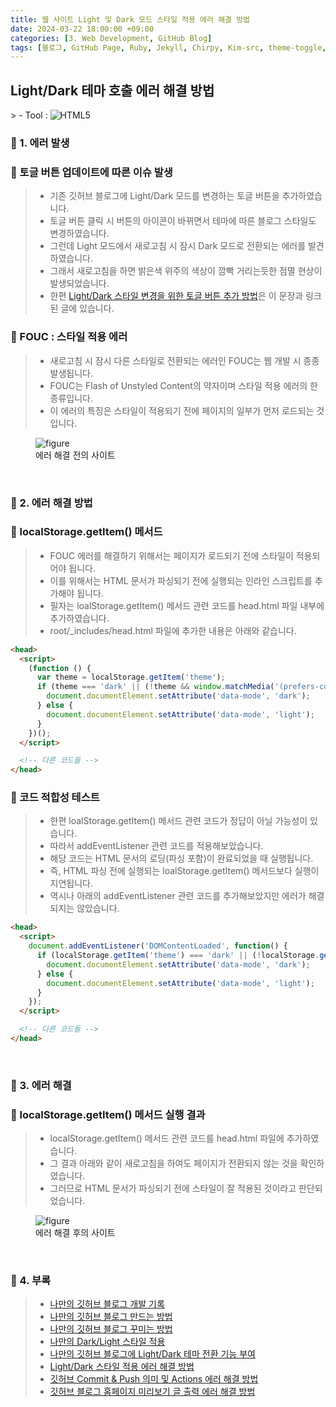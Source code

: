 ```yaml
---
title: 웹 사이트 Light 및 Dark 모드 스타일 적용 에러 해결 방법
date: 2024-03-22 18:00:00 +09:00
categories: [3. Web Development, GitHub Blog]
tags: [블로그, GitHub Page, Ruby, Jekyll, Chirpy, Kim-src, theme-toggle, toggle, data-mode, dark-theme, light-theme, dark-scheme, light-theme]
---
```


<!-- 2024-03-21 글 작성 시작; 2024-03-22 페이지 호출 완료 -->
<h2>Light/Dark 테마 호출 에러 해결 방법</h2>
> - Tool :  
<img alt="HTML5" src="https://img.shields.io/badge/-HTML5-E34F26?style=flat-square&logo=html5&logoColor=white" />

<br>

### 🔔 1. 에러 발생
### 📌 토글 버튼 업데이트에 따른 이슈 발생
> - 기존 깃허브 블로그에 Light/Dark 모드를 변경하는 토글 버튼을 추가하였습니다.
> - 토글 버튼 클릭 시 버튼의 아이콘이 바뀌면서 테마에 따른 블로그 스타일도 변경하였습니다.
> - 그런데 Light 모드에서 새로고침 시 잠시 Dark 모드로 전환되는 에러를 발견하였습니다.
> - 그래서 새로고침을 하면 밝은색 위주의 색상이 깜빡 거리는듯한 점멸 현상이 발생되었습니다.
> - 한편 <a href="https://kim-src.github.io/posts/%EC%9B%B9-%EC%82%AC%EC%9D%B4%ED%8A%B8-Light-%EB%B0%8F-Dark-%EB%AA%A8%EB%93%9C-%EC%A0%84%ED%99%98%EC%9D%84-%EC%9C%84%ED%95%9C-%ED%86%A0%EA%B8%80-%EB%B2%84%ED%8A%BC-%EC%B6%94%EA%B0%80/">Light/Dark 스타일 변경을 위한 토글 버튼 추가 방법</a>은 이 문장과 링크된 글에 있습니다.

### 📌 FOUC : 스타일 적용 에러
> - 새로고침 시 잠시 다른 스타일로 전환되는 에러인 FOUC는 웹 개발 시 종종 발생됩니다.
> - FOUC는 Flash of Unstyled Content의 약자이며 스타일 적용 에러의 한 종류입니다.
> - 이 에러의 특징은 스타일이 적용되기 전에 페이지의 일부가 먼저 로드되는 것입니다.

<figure>
    <img src="https://github.com/Kim-src/Images/assets/150884526/f47bc0d9-47f0-4fe5-a3ec-f891982ce1e6" class="img" alt="figure">
    <figcaption>에러 해결 전의 사이트</figcaption>
</figure>

<br>

### 🔔 2. 에러 해결 방법
### 📌 localStorage.getItem() 메서드
> - FOUC 에러를 해결하기 위해서는 페이지가 로드되기 전에 스타일이 적용되어야 됩니다.
> - 이를 위해서는 HTML 문서가 파싱되기 전에 실행되는 인라인 스크립트를 추가해야 됩니다.
> - 필자는 loalStorage.getItem() 메서드 관련 코드를 head.html 파일 내부에 추가하였습니다.
> - root/_includes/head.html 파일에 추가한 내용은 아래와 같습니다.

``` html
<head>
  <script>
    (function () {
      var theme = localStorage.getItem('theme');
      if (theme === 'dark' || (!theme && window.matchMedia('(prefers-color-scheme: dark)').matches)) {
        document.documentElement.setAttribute('data-mode', 'dark');
      } else {
        document.documentElement.setAttribute('data-mode', 'light');
      }
    })();
  </script>

  <!-- 다른 코드들 -->
</head>
```

### 📌 코드 적합성 테스트
> - 한편 loalStorage.getItem() 메서드 관련 코드가 정답이 아닐 가능성이 있습니다.
> - 따라서 addEventListener 관련 코드를 적용해보았습니다.
> - 해당 코드는 HTML 문서의 로딩(파싱 포함)이 완료되었을 때 실행됩니다.
> - 즉, HTML 파싱 전에 실행되는 loalStorage.getItem() 메서드보다 실행이 지연됩니다.
> - 역시나 아래의 addEventListener 관련 코드를 추가해보았지만 에러가 해결되지는 않았습니다.

``` html
<head>
  <script>
    document.addEventListener('DOMContentLoaded', function() {
      if (localStorage.getItem('theme') === 'dark' || (!localStorage.getItem('theme') && window.matchMedia('(prefers-color-scheme: dark)').matches)) {
        document.documentElement.setAttribute('data-mode', 'dark');
      } else {
        document.documentElement.setAttribute('data-mode', 'light');
      }
    });
  </script>

  <!-- 다른 코드들 -->
</head>
```

<br>

### 🔔 3. 에러 해결
### 📌 localStorage.getItem() 메서드 실행 결과
> - localStorage.getItem() 메서드 관련 코드를 head.html 파일에 추가하였습니다.
> - 그 결과 아래와 같이 새로고침을 하여도 페이지가 전환되지 않는 것을 확인하였습니다.
> - 그러므로 HTML 문서가 파싱되기 전에 스타일이 잘 적용된 것이라고 판단되었습니다.

<figure>
    <img src="https://github.com/Kim-src/Images/assets/150884526/403766fb-a521-4e6b-9e7d-049e356166b0" class="img" alt="figure">
    <figcaption>에러 해결 후의 사이트</figcaption>
</figure>

<br>

### 🎁 4. 부록
> - <a href="https://kim-src.github.io/categories/github-blog/">나만의 깃허브 블로그 개발 기록</a>
> - <a href="https://kim-src.github.io/posts/Jekyll%EC%9D%84-%EC%9D%B4%EC%9A%A9%ED%95%9C-%EA%B9%83%ED%97%88%EB%B8%8C-%EB%B8%94%EB%A1%9C%EA%B7%B8(GitHub-Pages)-%EC%83%9D%EC%84%B1-%EB%B0%A9%EB%B2%95/">나만의 깃허브 블로그 만드는 방법</a>
> - <a href="https://kim-src.github.io/posts/%EA%B9%83%ED%97%88%EB%B8%8C-%EB%B8%94%EB%A1%9C%EA%B7%B8%EC%97%90-Jekyll%EC%9D%98-Chirpy-%ED%85%8C%EB%A7%88-%EC%A0%81%EC%9A%A9%EC%8B%9C%ED%82%A4%EB%8A%94-%EB%B0%A9%EB%B2%95/">나만의 깃허브 블로그 꾸미는 방법</a>
> - <a href="https://kim-src.github.io/posts/Jekyll%EC%9D%84-%EC%9D%B4%EC%9A%A9%ED%95%9C-%EA%B9%83%ED%97%88%EB%B8%8C-%EB%B8%94%EB%A1%9C%EA%B7%B8(GitHub-Pages)-%EA%B0%9C%EB%B0%9C-%ED%98%84%ED%99%A9/">나만의 Dark/Light 스타일 적용</a>
> - <a href="https://kim-src.github.io/posts/%EC%9B%B9-%EC%82%AC%EC%9D%B4%ED%8A%B8-Light-%EB%B0%8F-Dark-%EB%AA%A8%EB%93%9C-%EC%A0%84%ED%99%98%EC%9D%84-%EC%9C%84%ED%95%9C-%ED%86%A0%EA%B8%80-%EB%B2%84%ED%8A%BC-%EC%B6%94%EA%B0%80/">나만의 깃허브 블로그에 Light/Dark 테마 전환 기능 부여</a>
> - <a href="https://kim-src.github.io/posts/%EC%9B%B9-%EC%82%AC%EC%9D%B4%ED%8A%B8-Light-%EB%B0%8F-Dark-%EB%AA%A8%EB%93%9C-%EC%8A%A4%ED%83%80%EC%9D%BC-%EC%A0%81%EC%9A%A9-%EC%97%90%EB%9F%AC-%ED%95%B4%EA%B2%B0-%EB%B0%A9%EB%B2%95/">Light/Dark 스타일 적용 에러 해결 방법</a>
> - <a href="https://kim-src.github.io/posts/%EA%B9%83%ED%97%88%EB%B8%8C-Commit-&-Push-%EC%9D%98%EB%AF%B8-%EB%B0%8F-Actions-%EC%97%90%EB%9F%AC-%ED%95%B4%EA%B2%B0-%EB%B0%A9%EB%B2%95/">깃허브 Commit & Push 의미 및 Actions 에러 해결 방법</a>
> - <a href="https://kim-src.github.io/posts/%EA%B9%83%ED%97%88%EB%B8%8C-%EB%B8%94%EB%A1%9C%EA%B7%B8-%ED%99%88%ED%8E%98%EC%9D%B4%EC%A7%80-%EB%AF%B8%EB%A6%AC%EB%B3%B4%EA%B8%B0-%EA%B8%80-%EC%B6%9C%EB%A0%A5-%EC%97%90%EB%9F%AC-%ED%95%B4%EA%B2%B0-%EB%B0%A9%EB%B2%95/">깃허브 블로그 홈페이지 미리보기 글 출력 에러 해결 방법</a>

<br>
<br>
<br>
